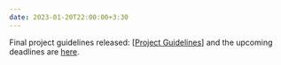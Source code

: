 ```yaml
---
date: 2023-01-20T22:00:00+3:30
---
```

 Final project guidelines released: [[Project Guidelines](/projects/guidelines)] and the upcoming deadlines are [here](final_project/).
